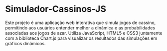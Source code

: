 # Simulador-Cassinos-JS
Este projeto é uma aplicação web interativa que simula jogos de cassino, permitindo aos usuários entender melhor a dinâmica e as probabilidades associadas aos jogos de azar. Utiliza JavaScript, HTML5 e CSS3 juntamente com a biblioteca Chart.js para visualizar os resultados das simulações em gráficos dinâmicos.
